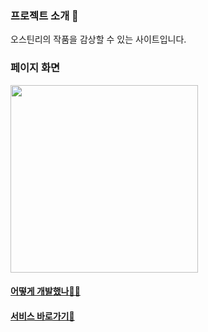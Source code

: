 ### 프로젝트 소개 🎨
오스틴리의 작품을 감상할 수 있는 사이트입니다.

### 페이지 화면
<img width = "300px"  src="https://github.com/ChohyePark/austinlee/assets/122193843/89cd4cc6-25e9-4e9f-8091-f4fefe762961">

#### [어떻게 개발했나🤔💭](https://github.com/ChohyePark/austinlee/wiki)
#### [서비스 바로가기👀](https://foraustinlee.netlify.app/)
